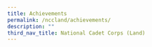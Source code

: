 ```yaml
---
title: Achievements
permalink: /nccland/achievements/
description: ""
third_nav_title: National Cadet Corps (Land)
---
```

